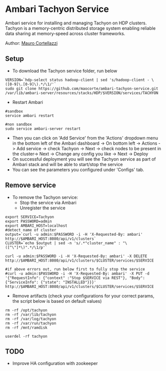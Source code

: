 # Ambari Tachyon Service
Ambari service for installing and managing Tachyon on HDP clusters.
Tachyon is a memory-centric distributed storage system enabling reliable data sharing at memory-speed across cluster frameworks.

Author: [Mauro Cortellazzi](https://github.com/maocorte)

## Setup

- To download the Tachyon service folder, run below

```
VERSION=`hdp-select status hadoop-client | sed 's/hadoop-client - \([0-9]\.[0-9]\).*/\1/'`
sudo git clone https://github.com/maocorte/ambari-tachyon-service.git  /var/lib/ambari-server/resources/stacks/HDP/$VERSION/services/TACHYON   
```
- Restart Ambari

```
#sandbox
service ambari restart

#non sandbox
sudo service ambari-server restart
```

- Then you can click on 'Add Service' from the 'Actions' dropdown menu in the bottom left of the Ambari dashboard -> On bottom left -> Actions -> Add service -> check Tachyon -> Next -> check nodes to be present in the cluster-> Next -> Change any config you like -> Next -> Deploy
- On successful deployment you will see the Tachyon service as part of Ambari stack and will be able to start/stop the service
- You can see the parameters you configured under 'Configs' tab.

## Remove service

- To remove the Tachyon service:
  - Stop the service via Ambari
  - Unregister the service

```
export SERVICE=Tachyon
export PASSWORD=admin
export AMBARI_HOST=localhost
#detect name of cluster
output=`curl -u admin:$PASSWORD -i -H 'X-Requested-By: ambari'  http://$AMBARI_HOST:8080/api/v1/clusters`
CLUSTER=`echo $output | sed -n 's/.*"cluster_name" : "\([^\"]*\)".*/\1/p'`

curl -u admin:$PASSWORD -i -H 'X-Requested-By: ambari' -X DELETE http://$AMBARI_HOST:8080/api/v1/clusters/$CLUSTER/services/$SERVICE

#if above errors out, run below first to fully stop the service
#curl -u admin:$PASSWORD -i -H 'X-Requested-By: ambari' -X PUT -d '{"RequestInfo": {"context" :"Stop $SERVICE via REST"}, "Body": {"ServiceInfo": {"state": "INSTALLED"}}}' http://$AMBARI_HOST:8080/api/v1/clusters/$CLUSTER/services/$SERVICE
```
- Remove artifacts (check your configurations for your correct params, the script below is based on default values)

```
rm -rf /opt/tachyon
rm -rf /var/lib/tachyon
rm -rf /var/log/tachyon
rm -rf /var/run/tachyon
rm -rf /mnt/ramdisk

userdel -rf tachyon
```

## TODO

- Improve HA configuration with zookeeper